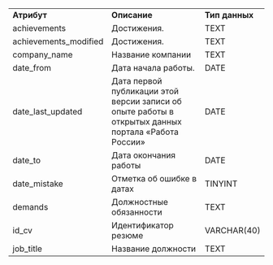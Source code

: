 <table>
    <tr>
        <td><b>Атрибут</b></td>
        <td><b>Описание</b></td>
        <td><b>Тип данных</b></td>
    </tr>
    <tr>
        <td>achievements</td>
        <td>Достижения.</td>
        <td>TEXT</td>
    </tr>
    <tr>
        <td>achievements_modified</td>
        <td>Достижения. </td>
        <td>TEXT</td>
    </tr>
    <tr>
        <td>company_name</td>
        <td>Название компании</td>
        <td>TEXT</td>
    </tr>
    <tr>
        <td>date_from</td>
        <td>Дата начала работы. </td>
        <td>DATE</td>
    </tr>
    <tr>
        <td>date_last_updated</td>
        <td>Дата первой публикации этой версии записи об опыте работы в открытых данных портала «Работа России» </td>
        <td>DATE</td>
    </tr>
    <tr>
        <td>date_to</td>
        <td>Дата окончания работы </td>
        <td>DATE</td>
    </tr>
    <tr>
        <td>date_mistake</td>
        <td>Отметка об ошибке в датах </td>
        <td>TINYINT</td>
    </tr>
    <tr>
        <td>demands</td>
        <td>Должностные обязанности </td>
        <td>TEXT</td>
    </tr>
    <tr>
    <td>id_cv</td>
        <td> Идентификатор резюме </td>
        <td>VARCHAR(40)</td>
    </tr>
    <tr>
    <td>job_title</td>
        <td>Название должности </td>
        <td>TEXT</td>
    </tr>
</table>
